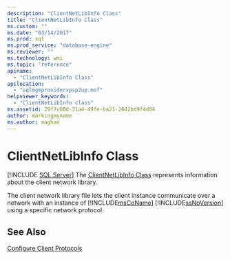 ```yaml
---
description: "ClientNetLibInfo Class"
title: "ClientNetLibInfo Class"
ms.custom: ""
ms.date: "03/14/2017"
ms.prod: sql
ms.prod_service: "database-engine"
ms.reviewer: ""
ms.technology: wmi
ms.topic: "reference"
apiname: 
  - "ClientNetLibInfo Class"
apilocation: 
  - "sqlmgmproviderxpsp2up.mof"
helpviewer_keywords: 
  - "ClientNetLibInfo class"
ms.assetid: 29f7c88d-31a4-49fe-ba21-2642bd9f4d04
author: markingmyname
ms.author: maghan
---
```

# ClientNetLibInfo Class
[!INCLUDE [SQL Server](../../../includes/applies-to-version/sqlserver.md)]
  The [ClientNetLibInfo Class](../../../relational-databases/wmi-provider-configuration-classes/clientnetlibinfo-class/clientnetlibinfo-class.md) represents information about the client network library.  
  
 The client network library file lets the client instance communicate over a network with an instance of [!INCLUDE[msCoName](../../../includes/msconame-md.md)] [!INCLUDE[ssNoVersion](../../../includes/ssnoversion-md.md)] using a specific network protocol.  
  
## See Also  
 [Configure Client Protocols](https://technet.microsoft.com/library/ms181035.aspx)  
  
  

